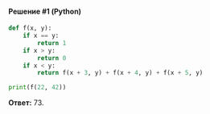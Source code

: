 #### Решение #1 (Python)
```python
def f(x, y):
	if x == y:
		return 1
	if x > y:
		return 0
	if x < y:
		return f(x + 3, y) + f(x + 4, y) + f(x + 5, y)

print(f(22, 42))
```
**Ответ:** 73.
